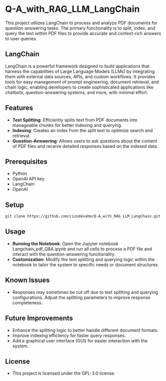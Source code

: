 # Q-A_with_RAG_LLM_LangChain
This project utilizes LangChain to process and analyze PDF documents for question-answering tasks. The primary functionality is to split, index, and query the text within PDF files to provide accurate and context-rich answers to user queries.

## LangChain
LangChain is a powerful framework designed to build applications that harness the capabilities of Large Language Models (LLMs) by integrating them with external data sources, APIs, and custom workflows. It provides tools for easy management of prompt engineering, document retrieval, and chain logic, enabling developers to create sophisticated applications like chatbots, question-answering systems, and more, with minimal effort.

## Features
- **Text Splitting**: Efficiently splits text from PDF documents into manageable chunks for better indexing and querying.
- **Indexing**: Creates an index from the split text to optimize search and retrieval.
- **Question-Answering**: Allows users to ask questions about the content of PDF files and receive detailed responses based on the indexed data.

## Prerequisites
- Python
- OpenAI API key
- LangChain
- OpenAI

## Setup
```bash
git clone https://github.com/cizodevahm/Q-A_with_RAG_LLM_LangChain.git
```

## Usage
- **Running the Notebook**: Open the Jupyter notebook Langchain_pdf_Q&A.ipynb and run all cells to process a PDF file and interact with the question-answering functionality.
- **Customization**: Modify the text splitting and querying logic within the notebook to tailor the system to specific needs or document structures.

## Known Issues
- Responses may sometimes be cut off due to text splitting and querying configurations. Adjust the splitting parameters to improve response completeness.

## Future Improvements
- Enhance the splitting logic to better handle different document formats.
- Improve indexing efficiency for faster query responses.
- Add a graphical user interface (GUI) for easier interaction with the system.

## License
- This project is licensed under the GPL-3.0 license.
